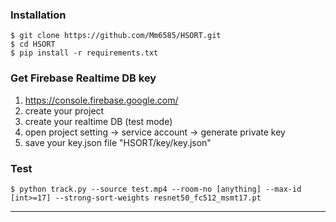 ### Installation
```
$ git clone https://github.com/Mm6585/HSORT.git
$ cd HSORT
$ pip install -r requirements.txt
```
### Get Firebase Realtime DB key
1. https://console.firebase.google.com/
2. create your project
3. create your realtime DB (test mode)
4. open project setting -> service account -> generate private key
5. save your key.json file "HSORT/key/key.json"

### Test
```
$ python track.py --source test.mp4 --room-no [anything] --max-id [int>=17] --strong-sort-weights resnet50_fc512_msmt17.pt
```

*****

